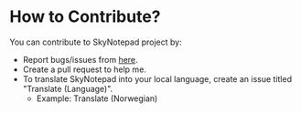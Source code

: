 # How to Contribute?
You can contribute to SkyNotepad project by:

- Report bugs/issues from [here](https://github.com/AlperAkca79/SkyNotepad/issues/new).
- Create a pull request to help me.
- To translate SkyNotepad into your local language, create an issue titled "Translate (Language)".
    - Example: Translate (Norwegian)